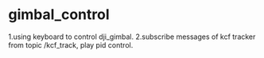 # gimbal_control
1.using keyboard to control dji_gimbal. 
2.subscribe messages of kcf tracker from topic /kcf_track, play pid control. 
